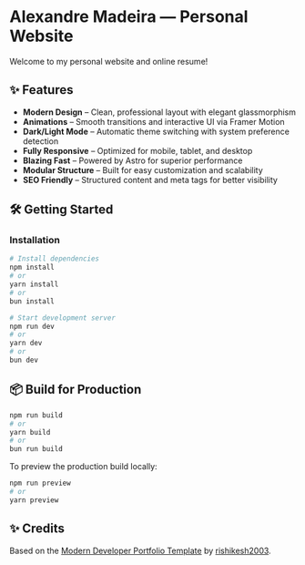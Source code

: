 # Alexandre Madeira — Personal Website

Welcome to my personal website and online resume!

## ✨ Features

-   **Modern Design** – Clean, professional layout with elegant glassmorphism
-   **Animations** – Smooth transitions and interactive UI via Framer Motion
-   **Dark/Light Mode** – Automatic theme switching with system preference detection
-   **Fully Responsive** – Optimized for mobile, tablet, and desktop
-   **Blazing Fast** – Powered by Astro for superior performance
-   **Modular Structure** – Built for easy customization and scalability
-   **SEO Friendly** – Structured content and meta tags for better visibility

## 🛠 Getting Started

### Installation

```bash
# Install dependencies
npm install
# or
yarn install
# or
bun install

# Start development server
npm run dev
# or
yarn dev
# or
bun dev
```

## 📦 Build for Production

```bash
npm run build
# or
yarn build
# or
bun run build
```

To preview the production build locally:

```bash
npm run preview
# or
yarn preview
```

## ✨ Credits

Based on the [Modern Developer Portfolio Template](https://github.com/rishikesh2003/my-portfolio) by [rishikesh2003](https://github.com/rishikesh2003).
